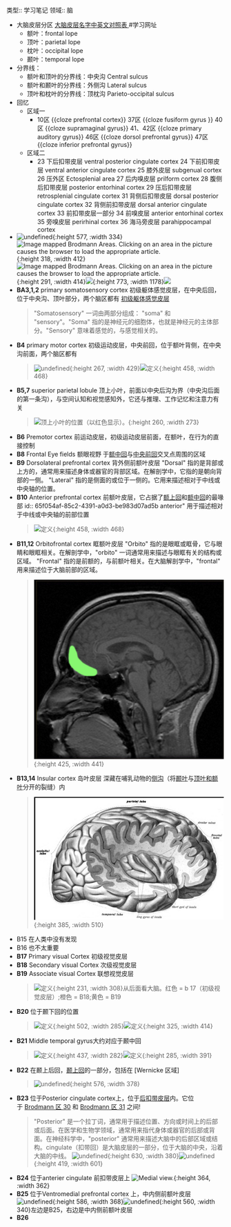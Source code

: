 类型:: 学习笔记
领域:: 脑

- 大脑皮层分区 [大脑皮层名字中英文对照表 ](https://www.cnblogs.com/gagag/p/13256638.html) #学习网址
	- 额叶：frontal lope
	- 顶叶：parietal lope
	- 枕叶：occipital lope
	- 颞叶：temporal lope
- 分界线：
	- 额叶和顶叶的分界线：中央沟 Central sulcus
	- 额叶和颞叶的分界线：外侧沟 Lateral sulcus
	- 顶叶和枕叶的分界线：顶枕沟 Parieto-occipital sulcus
- 回忆
	- 区域一
		- 10区 {{cloze prefrontal cortex}} 
		  37区 {{cloze fusiform gyrus }} 
		  40区 {{cloze supramaginal gyrus}} 
		  41、42区 {{cloze primary auditory gyrus}} 
		  46区 {{cloze dorsol prefrontal gyrus}} 
		  47区 {{cloze inferior prefrontal gyrus}}
	- 区域二
		- 23 下后扣带皮层 ventral posterior cingulate cortex
		  24 下前扣带皮层 ventral anterior cingulate cortex
		  25 膝外皮层 subgenual cortex
		  26 压外区 Ectosplenial area
		  27 后内嗅皮层 prilform cortex
		  28 腹侧后扣带皮层 posterior entorhinal cortex
		  29 压后扣带皮层 retrosplenial cingulate cortex
		  31 背侧后扣带皮层 dorsal posterior cingulate cortex
		  32 背侧前扣带皮层 dorsal anterior cingulate cortex
		  33 前扣带皮层一部分
		  34 前嗅皮层 anterior entorhinal cortex
		  35 旁嗅皮层 perirhinal cortex
		  36 海马旁皮层 parahippocampal cortex
- ![undefined](https://upload.wikimedia.org/wikipedia/commons/thumb/9/90/Brodmann_areas_3D.png/800px-Brodmann_areas_3D.png){:height 577, :width 334}![Image mapped Brodmann Areas. Clicking on an area in the picture causes the browser to load the appropriate article.](https://upload.wikimedia.org/wikipedia/commons/thumb/3/33/Gray726-Brodman.png/480px-Gray726-Brodman.png){:height 318, :width 412}![Image mapped Brodmann Areas. Clicking on an area in the picture causes the browser to load the appropriate article.](https://upload.wikimedia.org/wikipedia/commons/thumb/5/58/Gray727-Brodman.png/480px-Gray727-Brodman.png){:height 291, :width 414}![](https://i0.imaios.com/images/8/6/0/2/472068-9-chi-CN/brain-mri-brodmann-areas.jpg?auto=format%2Ccompress&caption=1&ixlib=php-3.3.1&q=75&w=1280&s=e75bd616a7884fd00018f365de48155b){:height 773, :width 1178}![](https://pic1.zhimg.com/v2-bbab5e3a0fba512be75c4f48ed1e3264_r.jpg)
- **BA3,1,2**  primary somatosensory cortex 初级躯体感觉皮层，在中央后回，位于中央沟、顶叶部分，两个脑区都有 [初级躯体感觉皮层  ](https://en.wikipedia.org/wiki/Primary_somatosensory_cortex#Brodmann_areas_3,_1_and_2)
  >"Somatosensory" 一词由两部分组成： "soma" 和 "sensory"。"Soma" 指的是神经元的细胞体，也就是神经元的主体部分。"Sensory" 意味着感觉的，与感觉相关的。
- **B4** primary motor cortex 初级运动皮层，中央前回，位于额叶背侧，在中央沟前面，两个脑区都有 
  > ![undefined](https://upload.wikimedia.org/wikipedia/commons/c/c5/Blausen_0103_Brain_Sensory%26Motor.png){:height 267, :width 429}![定义](https://upload.wikimedia.org/wikipedia/commons/a/ae/Prefrontal1.png){:height 458, :width 468}
- **B5,7** superior parietal lobule 顶上小叶，前面以中央后沟为界（中央沟后面的第一条沟），与空间认知和视觉感知外，它还与推理、工作记忆和注意力有关
  >![顶上小叶的位置（以红色显示）。](https://upload.wikimedia.org/wikipedia/commons/e/e6/Superior_parietal_lobule_animation_small.gif){:height 260, :width 273}
- **B6** Premotor cortex 前运动皮层，初级运动皮层前面，在额叶，在行为的直接控制
- **B8** Frontal Eye fields 额眼视野 于[额中回](https://en.wikipedia.org/wiki/Middle_frontal_gyrus)与[中央前回](https://en.wikipedia.org/wiki/Precentral_gyrus)交叉点周围的区域
- **B9** Dorsolateral prefrontal cortex 背外侧前额叶皮层
  "Dorsal" 指的是背部或上方的，通常用来描述身体或器官的背部区域。在解剖学中，它指的是朝向背部的一侧。
  "Lateral" 指的是侧面的或位于一侧的。它用来描述相对于中线或中央轴的位置。
- **B10** Anterior prefrontal cortex  前额叶皮层，它占据了[额上回](https://en.wikipedia.org/wiki/Superior_frontal_gyrus)和[额中回](https://en.wikipedia.org/wiki/Middle_frontal_gyrus)的最喙部
  id:: 65f054af-85c2-4391-a0d3-be983d07ad5b
  anterior" 用于描述相对于中线或中央轴的前部位置
  > ![定义](https://upload.wikimedia.org/wikipedia/commons/a/ae/Prefrontal1.png){:height 458, :width 468}
- **B11,12** Orbitofrontal cortex 眶额叶皮层
  "Orbito" 指的是眼眶或眶骨，它与眼睛和眼眶相关。在解剖学中，"orbito" 一词通常用来描述与眼眶有关的结构或区域。
  "Frontal" 指的是前额的，与前额叶相关。在大脑解剖学中，"frontal" 用来描述位于大脑前部的区域。
  > ![image.png](../assets/image_1710249373103_0.png){:height 425, :width 441}
- **B13,14** Insular cortex 岛叶皮层 深藏在哺乳动物的[侧沟](https://en.wikipedia.org/wiki/Lateral_sulcus)（将[颞叶](https://en.wikipedia.org/wiki/Temporal_lobe)与[顶](https://en.wikipedia.org/wiki/Parietal_lobe)[叶和额叶](https://en.wikipedia.org/wiki/Frontal_lobe)分开的裂缝）内
  > ![image.png](../assets/image_1710249701780_0.png){:height 385, :width 510}
- B15 在人类中没有发现
- B16 也不太重要
- **B17** Primary visual Cortex 初级视觉皮层
- **B18** Secondary visual Cortex 次级视觉皮层
- **B19** Associate visual Cortex 联想视觉皮层
  >![定义](https://upload.wikimedia.org/wikipedia/commons/7/70/Brodmann_areas_17_18_19.png){:height 231, :width 308}从后面看大脑。红色 = b 17（初级视觉皮层）;橙色 = B18;黄色 =  B19
- **B20** 位于颞下回的位置
  >![定义](https://upload.wikimedia.org/wikipedia/commons/a/ae/Brodmann_Cytoarchitectonics_20.png){:height 502, :width 285}![定义](https://upload.wikimedia.org/wikipedia/commons/f/f4/Brodmann_area_20.png){:height 325, :width 414}
- **B21** Middle temporal gyrus大约对应于颞中回
  >![定义](https://upload.wikimedia.org/wikipedia/commons/f/f2/Brodmann_Cytoarchitectonics_21.png){:height 437, :width 282}![定义](https://upload.wikimedia.org/wikipedia/commons/e/e8/Brodmann_area_21.png){:height 285, :width 391}
- **B22** 在颞上后回，[颞上回](https://en.wikipedia.org/wiki/Superior_temporal_gyrus)的一部分，包括在 [Wernicke 区域]
  >![undefined](https://upload.wikimedia.org/wikipedia/commons/5/5a/Brodmann_Cytoarchitectonics_22.png){:height 576, :width 378}
- **B23** 位于Posterior cingulate cortex上，位于[后扣带皮层](https://en.wikipedia.org/wiki/Posterior_cingulate_cortex)内。它位于 [Brodmann 区 30](https://en.wikipedia.org/wiki/Brodmann_area_30) 和 [Brodmann 区 31](https://en.wikipedia.org/wiki/Brodmann_area_31) 之间!
  > "Posterior" 是一个拉丁词，通常用于描述位置、方向或时间上的后部或后面。在医学和生物学领域，通常用来指代身体或器官的后部或背面。在神经科学中，"posterior" 通常用来描述大脑中的后部区域或结构。cingulate（扣带回）是大脑皮层的一部分，位于大脑的中央，沿着大脑的中线。
  ![undefined](https://upload.wikimedia.org/wikipedia/commons/b/bb/Brodmann_Cytoarchitectonics_23.png){:height 630, :width 380}![undefined](https://upload.wikimedia.org/wikipedia/commons/c/c3/Medial_parietal_lobe_close_up.png){:height 419, :width 601}
- **B24**  位于anterier cingulate 前扣带皮层上
  ![Medial view.](https://upload.wikimedia.org/wikipedia/commons/f/fb/Brodmann_area_24_medial.jpg){:height 364, :width 362}
- **B25** 位于Ventromedial prefrontal cortex 上，中内侧前额叶皮层
  ![undefined](https://upload.wikimedia.org/wikipedia/commons/9/95/Brodmann_Cytoarchitectonics_25.png){:height 586, :width 368}![undefined](https://upload.wikimedia.org/wikipedia/commons/c/c8/Ventromedial_prefrontal_cortex.png){:height 560, :width 340}左边是B25，右边是中内侧前额叶皮层
- **B26**